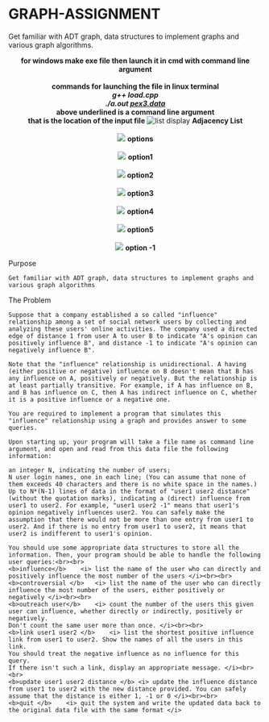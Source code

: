# GRAPH-ASSIGNMENT

Get familiar with ADT graph, data structures to implement graphs and various graph algorithms.
<br>
<p align="center">
    <b>for windows make exe file then launch it in cmd with command line argument<br><br>
commands for launching the file in linux terminal<br>
<i>g++ load.cpp<br>
./a.out <u>pex3.data</u></i><br>
above underlined is a command line argument<br>
that is the location of the input file</b>
  <img src="screenshots/list_display.png" title="list display">
  <b>Adjacency List</b><br><br>
  <img src="screenshots/options.png">
  <b>options</b><br><br>
  <img src="screenshots/option1.png" >
  <b>option1</b><br><br>
  <img src="screenshots/option2.png" >
  <b>option2</b><br><br>
  <img src="screenshots/option3.png" >
  <b>option3</b><br><br>
  <img src="screenshots/option4.png" >
  <b>option4</b><br><br>
  <img src="screenshots/option5.png" >
  <b>option5</b><br><br>
  <img src="screenshots/option_minus1.png" >
  <b>option  -1</b>
</p>
Purpose

    Get familiar with ADT graph, data structures to implement graphs and various graph algorithms

The Problem

    Suppose that a company established a so called "influence" relationship among a set of social network users by collecting and analyzing these users' online activities. The company used a directed edge of distance 1 from user A to user B to indicate "A's opinion can positively influence B", and distance -1 to indicate "A's opinion can negatively influence B".

    Note that the "influence" relationship is unidirectional. A having (either positive or negative) influence on B doesn't mean that B has any influence on A, positively or negatively. But the relationship is at least partially transitive. For example, if A has influence on B, and B has influence on C, then A has indirect influence on C, whether it is a positive influence or a negative one.

    You are required to implement a program that simulates this "influence" relationship using a graph and provides answer to some queries.

    Upon starting up, your program will take a file name as command line argument, and open and read from this data file the following information:

    an integer N, indicating the number of users;
    N user login names, one in each line; (You can assume that none of them exceeds 40 characters and there is no white space in the names.)
    Up to N*(N-1) lines of data in the format of "user1 user2 distance" (without the quotation marks), indicating a (direct) influence from user1 to user2. For example, "user1 user2 -1" means that user1's opinion negatively influences user2. You can safely make the assumption that there would not be more than one entry from user1 to user2. And if there is no entry from user1 to user2, it means that user2 is indifferent to user1's opinion.

    You should use some appropriate data structures to store all the information. Then, your program should be able to handle the following user queries:<br><br>
    <b>influence</b> 	<i> list the name of the user who can directly and positively influence the most number of the users </i><br><br>
    <b>controversial </b>	<i> list the name of the user who can directly influence the most number of the users, either positively or negatively </i><br><br>
    <b>outreach user</b> 	<i> count the number of the users this given user can influence, whether directly or indirectly, positively or negatively.
    Don't count the same user more than once. </i><br><br>
    <b>link user1 user2 </b>	<i> list the shortest positive influence link from user1 to user2. Show the names of all the users in this link.
    You should treat the negative influence as no influence for this query.
    If there isn't such a link, display an appropriate message. </i><br><br>
    <b>update user1 user2 distance </b>	<i> update the influence distance from user1 to user2 with the new distance provided. You can safely assume that the distance is either 1, -1 or 0 </i><br><br>
    <b>quit </b>	<i> quit the system and write the updated data back to the original data file with the same format </i>
